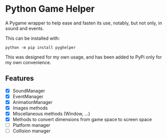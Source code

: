 # Python Game Helper

A Pygame wrapper to help ease and fasten its use, notably, but not only, in sound and events.

This can be installed with:

```python -m pip install pyghelper```

This was designed for my own usage, and has been added to PyPi only for my own convenience.

## Features
- [x] SoundManager
- [x] EventManager
- [x] AnimationManager
- [x] Images methods
- [x] Miscellaneous methods (Window, ...)
- [x] Methods to convert dimensions from game space to screen space
- [ ] Platform manager
- [ ] Collision manager
